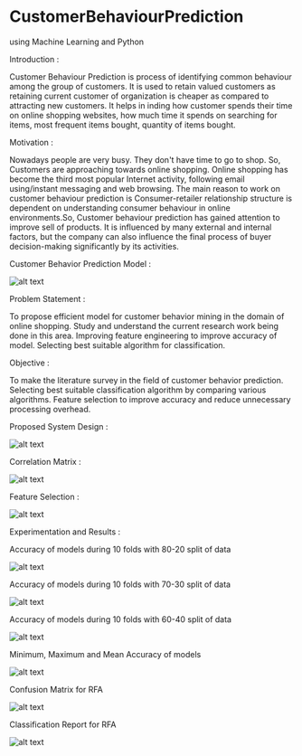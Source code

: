 # CustomerBehaviourPrediction
using Machine Learning and Python


Introduction :

Customer Behaviour Prediction is process of identifying common behaviour among the group of customers. It is used to retain valued customers as retaining current customer of organization is cheaper as compared to attracting new customers. It helps in inding how customer spends their time on online shopping websites, how much time it spends on searching for items, most frequent items bought, quantity of items bought.

Motivation :

Nowadays people are very busy. They don't have time to go to shop. So, Customers are approaching towards online shopping. Online shopping has become the third most popular Internet activity, following email using/instant messaging and web browsing. The main reason to work on customer behaviour prediction is Consumer-retailer relationship structure is dependent on understanding consumer behaviour in online environments.So, Customer behaviour prediction has gained attention to improve sell of products. It is influenced by many external and internal factors, but the company can also influence the final process of buyer decision-making significantly by its activities.

Customer Behavior Prediction Model :

![alt text](https://github.com/SheetalJade2019/CustomerBehaviourPrediction/blob/master/screenshot/CBPM.png)

Problem Statement :

To propose efficient model for customer behavior mining in the domain of online shopping. Study and understand the current research work being done in this area. Improving feature engineering to improve accuracy of model. Selecting best suitable algorithm for classification.
  
Objective :

To make the literature survey in the field of customer behavior prediction. Selecting best suitable classification algorithm by comparing various algorithms. Feature selection to improve accuracy and reduce unnecessary processing overhead.
   
Proposed System Design :

![alt text](https://github.com/SheetalJade2019/CustomerBehaviourPrediction/blob/master/screenshot/PSD.png)

Correlation Matrix :

![alt text](https://github.com/SheetalJade2019/CustomerBehaviourPrediction/blob/master/screenshot/CM.png)

Feature Selection :

![alt text](https://github.com/SheetalJade2019/CustomerBehaviourPrediction/blob/master/screenshot/FS.png)

Experimentation and Results :

Accuracy of models during 10 folds with 80-20 split of data

![alt text](https://github.com/SheetalJade2019/CustomerBehaviourPrediction/blob/master/screenshot/Accuracy_with_80_20.png)

Accuracy of models during 10 folds with 70-30 split of data

![alt text](https://github.com/SheetalJade2019/CustomerBehaviourPrediction/blob/master/screenshot/Accuracy_with_70_30.png)

Accuracy of models during 10 folds with 60-40 split of data

![alt text](https://github.com/SheetalJade2019/CustomerBehaviourPrediction/blob/master/screenshot/Accuracy_with_60_40.png)

Minimum, Maximum and Mean Accuracy of models

![alt text](https://github.com/SheetalJade2019/CustomerBehaviourPrediction/blob/master/screenshot/comparison.png)

Confusion Matrix for RFA

![alt text](https://github.com/SheetalJade2019/CustomerBehaviourPrediction/blob/master/screenshot/ConfusionMatrix.png)

Classification Report for RFA

![alt text](https://github.com/SheetalJade2019/CustomerBehaviourPrediction/blob/master/screenshot/ClassificationReport.png)













